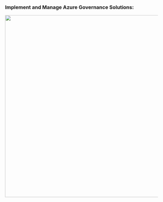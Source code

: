 ###  Implement and Manage Azure Governance Solutions:



<img src="https://user-images.githubusercontent.com/24938159/120065718-7115a680-c090-11eb-8417-2c735c4054b7.png" width="600">


